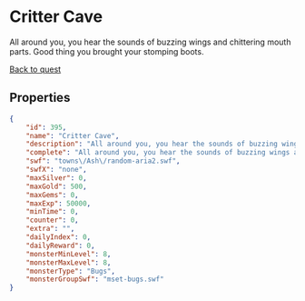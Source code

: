 # Critter Cave

All around you, you hear the sounds of buzzing wings and chittering mouth parts. Good thing you brought your stomping boots.

[Back to quest](../quests.md)

## Properties

```json
{
    "id": 395,
    "name": "Critter Cave",
    "description": "All around you, you hear the sounds of buzzing wings and chittering mouth parts. Good thing you brought your stomping boots.",
    "complete": "All around you, you hear the sounds of buzzing wings and chittering mouth parts. Good thing you brought your stomping boots.",
    "swf": "towns\/Ash\/random-aria2.swf",
    "swfX": "none",
    "maxSilver": 0,
    "maxGold": 500,
    "maxGems": 0,
    "maxExp": 50000,
    "minTime": 0,
    "counter": 0,
    "extra": "",
    "dailyIndex": 0,
    "dailyReward": 0,
    "monsterMinLevel": 8,
    "monsterMaxLevel": 8,
    "monsterType": "Bugs",
    "monsterGroupSwf": "mset-bugs.swf"
}
```

